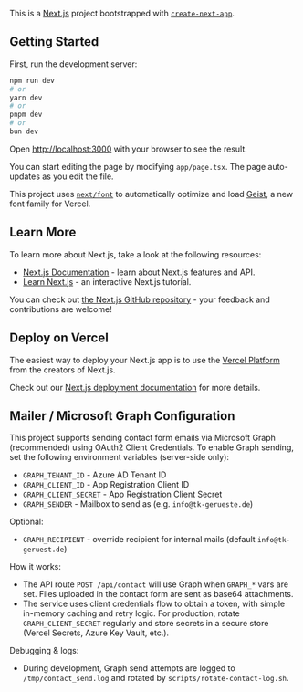 This is a [Next.js](https://nextjs.org) project bootstrapped with [`create-next-app`](https://nextjs.org/docs/app/api-reference/cli/create-next-app).

## Getting Started

First, run the development server:

```bash
npm run dev
# or
yarn dev
# or
pnpm dev
# or
bun dev
```

Open [http://localhost:3000](http://localhost:3000) with your browser to see the result.

You can start editing the page by modifying `app/page.tsx`. The page auto-updates as you edit the file.

This project uses [`next/font`](https://nextjs.org/docs/app/building-your-application/optimizing/fonts) to automatically optimize and load [Geist](https://vercel.com/font), a new font family for Vercel.

## Learn More

To learn more about Next.js, take a look at the following resources:

- [Next.js Documentation](https://nextjs.org/docs) - learn about Next.js features and API.
- [Learn Next.js](https://nextjs.org/learn) - an interactive Next.js tutorial.

You can check out [the Next.js GitHub repository](https://github.com/vercel/next.js) - your feedback and contributions are welcome!

## Deploy on Vercel

The easiest way to deploy your Next.js app is to use the [Vercel Platform](https://vercel.com/new?utm_medium=default-template&filter=next.js&utm_source=create-next-app&utm_campaign=create-next-app-readme) from the creators of Next.js.

Check out our [Next.js deployment documentation](https://nextjs.org/docs/app/building-your-application/deploying) for more details.

## Mailer / Microsoft Graph Configuration

This project supports sending contact form emails via Microsoft Graph (recommended) using OAuth2 Client Credentials. To enable Graph sending, set the following environment variables (server-side only):

- `GRAPH_TENANT_ID` - Azure AD Tenant ID
- `GRAPH_CLIENT_ID` - App Registration Client ID
- `GRAPH_CLIENT_SECRET` - App Registration Client Secret
- `GRAPH_SENDER` - Mailbox to send as (e.g. `info@tk-gerueste.de`)

Optional:
- `GRAPH_RECIPIENT` - override recipient for internal mails (default `info@tk-geruest.de`)

How it works:
- The API route `POST /api/contact` will use Graph when `GRAPH_*` vars are set. Files uploaded in the contact form are sent as base64 attachments.
- The service uses client credentials flow to obtain a token, with simple in-memory caching and retry logic. For production, rotate `GRAPH_CLIENT_SECRET` regularly and store secrets in a secure store (Vercel Secrets, Azure Key Vault, etc.).

Debugging & logs:
- During development, Graph send attempts are logged to `/tmp/contact_send.log` and rotated by `scripts/rotate-contact-log.sh`.

